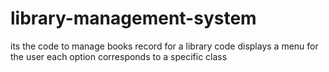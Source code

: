 # library-management-system
its the code to manage books record for a library
code displays a menu for the user 
each option corresponds to a specific class 
